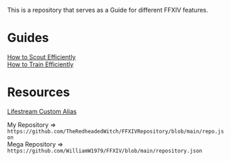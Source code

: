 This is a repository that serves as a Guide for different FFXIV features.

# Guides

[How to Scout Efficiently](https://github.com/TheRedheadedWitch/FinalFantasyGuides/blob/main/Scouting.md)<br>
[How to Train Efficiently](https://github.com/TheRedheadedWitch/FinalFantasyGuides/blob/main/TrainConducting)<br>

# Resources

[Lifestream Custom Alias](https://github.com/TheRedheadedWitch/FinalFantasyGuides/blob/main/LifestreamCustomAlias.md)

My Repository => `https://github.com/TheRedheadedWitch/FFXIVRepository/blob/main/repo.json`<br>
Mega Repository => `https://github.com/WilliamW1979/FFXIV/blob/main/repository.json`<br>
